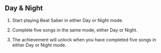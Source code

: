 ## Day & Night

1. Start playing Beat Saber in either Day or Night mode.

2. Complete five songs in the same mode, either Day or Night.

3. The achievement will unlock when you have completed five songs in either Day or Night mode.